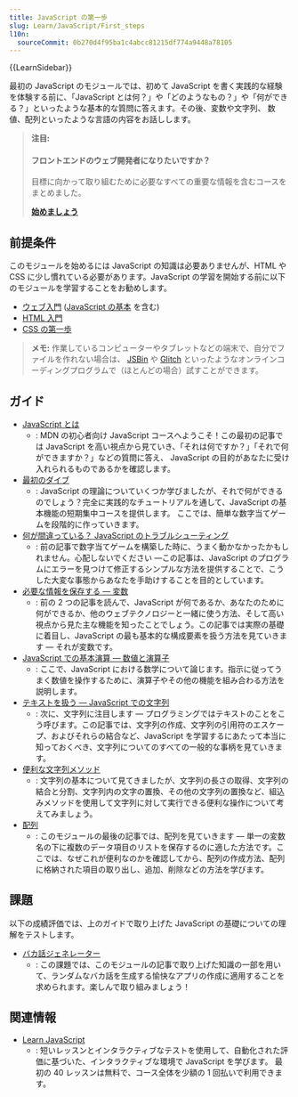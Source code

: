 ```yaml
---
title: JavaScript の第一歩
slug: Learn/JavaScript/First_steps
l10n:
  sourceCommit: 0b270d4f95ba1c4abcc81215df774a9448a78105
---
```

{{LearnSidebar}}

最初の JavaScript のモジュールでは、初めて JavaScript を書く実践的な経験を体験する前に、「JavaScript とは何？」や「どのようなもの？」や「何ができる？」といったような基本的な質問に答えます。その後、変数や文字列、 数値、配列といったような言語の内容をお話しします。

> **注目:**
>
> #### フロントエンドのウェブ開発者になりたいですか？
>
> 目標に向かって取り組むために必要なすべての重要な情報を含むコースをまとめました。
>
> [**始めましょう**](/ja/docs/Learn/Front-end_web_developer)

## 前提条件

このモジュールを始めるには JavaScript の知識は必要ありませんが、HTML や CSS に少し慣れている必要があります。JavaScript の学習を開始する前に以下のモジュールを学習することをお勧めします。

- [ウェブ入門](/ja/docs/Learn/Getting_started_with_the_web) ([JavaScript の基本](/ja/docs/Learn/Getting_started_with_the_web/JavaScript_basics) を含む)
- [HTML 入門](/ja/docs/Learn/HTML/Introduction_to_HTML)
- [CSS の第一歩](/ja/docs/Learn/CSS/First_steps)

> **メモ:** 作業しているコンピューターやタブレットなどの端末で、自分でファイルを作れない場合は、 [JSBin](https://jsbin.com/) や [Glitch](https://glitch.com/) といったようなオンラインコーディングプログラムで（ほとんどの場合）試すことができます。

## ガイド

- [JavaScript とは](/ja/docs/Learn/JavaScript/First_steps/What_is_JavaScript)
  - : MDN の初心者向け JavaScript コースへようこそ！この最初の記事では JavaScript を高い視点から見ていき、「それは何ですか？」「それで何ができますか？」などの質問に答え、 JavaScript の目的があなたに受け入れられるものであるかを確認します。
- [最初のダイブ](/ja/docs/Learn/JavaScript/First_steps/A_first_splash)
  - : JavaScript の理論についていくつか学びましたが、それで何ができるのでしょう？完全に実践的なチュートリアルを通して、JavaScript の基本機能の短期集中コースを提供します。 ここでは、簡単な数字当てゲームを段階的に作っていきます。
- [何が間違っている？ JavaScript のトラブルシューティング](/ja/docs/Learn/JavaScript/First_steps/What_went_wrong)
  - : 前の記事で数字当てゲームを構築した時に、うまく動かなかったかもしれません。心配しないでください —この記事は、JavaScript のプログラムにエラーを見つけて修正するシンプルな方法を提供することで、こうした大変な事態からあなたを手助けすることを目的としています。
- [必要な情報を保存する — 変数](/ja/docs/Learn/JavaScript/First_steps/Variables)
  - : 前の 2 つの記事を読んで、JavaScript が何であるか、あなたのために何ができるか、他のウェブテクノロジーと一緒に使う方法、そして高い視点から見た主な機能を知ったことでしょう。この記事では実際の基礎に着目し、JavaScript の最も基本的な構成要素を扱う方法を見ていきます ― それが変数です。
- [JavaScript での基本演算 — 数値と演算子](/ja/docs/Learn/JavaScript/First_steps/Math)
  - : ここで、JavaScript における数学について論じます。指示に従ってうまく数値を操作するために、演算子やその他の機能を組み合わる方法を説明します。
- [テキストを扱う — JavaScript での文字列](/ja/docs/Learn/JavaScript/First_steps/Strings)
  - : 次に、文字列に注目します ― プログラミングではテキストのことをこう呼びます。この記事では、文字列の作成、文字列の引用符のエスケープ、およびそれらの結合など、JavaScript を学習するにあたって本当に知っておくべき、文字列についてのすべての一般的な事柄を見ていきます。
- [便利な文字列メソッド](/ja/docs/Learn/JavaScript/First_steps/Useful_string_methods)
  - : 文字列の基本について見てきましたが、文字列の長さの取得、文字列の結合と分割、文字列内の文字の置換、その他の文字列の置換など、組込みメソッドを使用して文字列に対して実行できる便利な操作について考えてみましょう。
- [配列](/ja/docs/Learn/JavaScript/First_steps/Arrays)
  - : このモジュールの最後の記事では、配列を見ていきます — 単一の変数名の下に複数のデータ項目のリストを保存するのに適した方法です。ここでは、なぜこれが便利なのかを確認してから、配列の作成方法、配列に格納された項目の取り出し、追加、削除などの方法を学びます。

## 課題

以下の成績評価では、上のガイドで取り上げた JavaScript の基礎についての理解をテストします。

- [バカ話ジェネレーター](/ja/docs/Learn/JavaScript/First_steps/Silly_story_generator)
  - : この課題では、このモジュールの記事で取り上げた知識の一部を用いて、ランダムなバカ話を生成する愉快なアプリの作成に適用することを求められます。楽しんで取り組みましょう！

## 関連情報

- [Learn JavaScript](https://learnjavascript.online/)
  - : 短いレッスンとインタラクティブなテストを使用して、自動化された評価に基づいた、インタラクティブな環境で JavaScript を学びます。
    最初の 40 レッスンは無料で、コース全体を少額の 1 回払いで利用できます。
